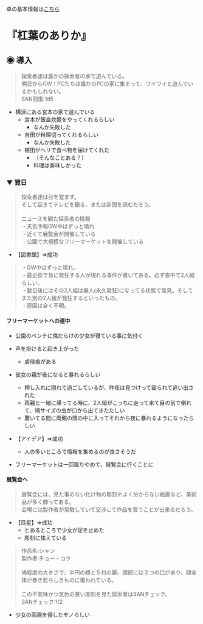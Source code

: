 卓の基本情報は[こちら](/YuzurihaNoArika/info.md)

# 『杠葉のありか』

## ◉ 導入
> 探索者達は誰かの探索者の家で遊んでいる。<br>
> 明日からGW！PCたちは誰かのPCの家に集まって、ワイワイと遊んでいるかもしれない。<br>
> SAN回復:1d5
- 横浜にある宮本の家で遊んでいる
  - 宮本が飯盒炊爨をやってくれるらしい
    - なんか失敗した
  - 吉田が料理切ってくれるらしい
    - なんか失敗した
  - 植田がヘリで食べ物を届けてくれた
    - （そんなことある？）
    - 料理は美味しかった
### ▼ 翌日
> 探索者達は目を覚ます。<br>
> そして起きてテレビを観る、または新聞を読むだろう。<br>
> <br>
> ニュースを観た探索者の情報<br>
> ・天気予報GW中はずっと晴れ<br>
> ・近くで展覧会が開催している<br>
> ・公園で大規模なフリーマーケットを開催している<br>

- 【図書館】⇒成功

> ・GW中はずっと晴れ。<br>
> ・最近街で急に発狂する人が現れる事件が書いてある。必ず夜中で2人組らしい。<br>
> ・数日後にはその2人組は廃人(永久発狂)になってる状態で発見。そしてまた別の2人組が発狂するといったもの。<br>
> ・原因は全く不明。<br>

#### フリーマーケットへの道中

- 公園のベンチに傷だらけの少女が寝ている事に気付く
- 声を掛けると起き上がった
  - 虐待痕がある
- 彼女の親が夜になると暴れるらしい
  - 押し入れに隠れて過ごしているが、昨夜は見つけって殴られて追い出された
  - 両親と一緒に帰ってる時に、2人組がこっちに走って来て目の前で倒れて、鳩サイズの虫が口から出てきたたしい
  - 驚いてる間に両親の頭の中に入ってそれから夜に暴れるようになったらしい

- 【アイデア】⇒成功
  - 人の多いところで情報を集めるのが良さそうだ

- フリーマーケットは一回取りやめて、展覧会に行くことに

#### 展覧会へ

> 展覧会には、見た事のない化け物の彫刻やよく分からない絵画など、美術品が多く飾ってある。<br>
> 会場には製作者が常駐していて交渉して作品を買うことが出来るだろう。<br>

- 【目星】⇒成功
  - とあるところで少女が足を止めた
  - 彫刻に怯えている

> 作品名:シャン<br>
> 製作者:チョー・コク<br>
> <br>
> 鳩程度の大きさで、半円の翅と５対の脚、頭部には３つの口があり、顔全体が巻き髭らしきものに覆われている。<br>
> <br>
> この不気味かつ気色の悪い彫刻を見た探索者はSANチェック。<br>
> SANチェック:1/2<br>

- 少女の両親を侵したモノらしい
